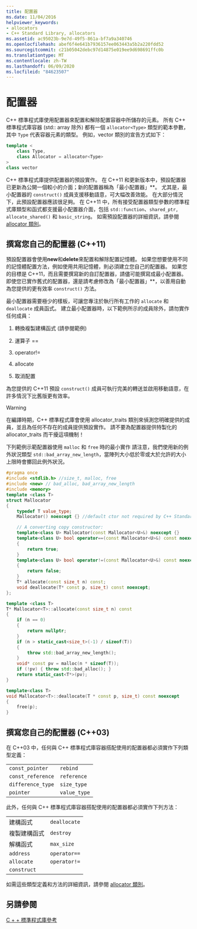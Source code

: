 ```yaml
---
title: 配置器
ms.date: 11/04/2016
helpviewer_keywords:
- allocators
- C++ Standard Library, allocators
ms.assetid: ac95023b-9e7d-49f5-861a-bf7a9a340746
ms.openlocfilehash: abef6f4e641b7936157ee063443a5b2a220fdd52
ms.sourcegitcommit: c21b05042debc97d14875e019ee9d698691ffc0b
ms.translationtype: MT
ms.contentlocale: zh-TW
ms.lasthandoff: 06/09/2020
ms.locfileid: "84623507"
---
```

# <a name="allocators"></a>配置器

C++ 標準程式庫使用配置器來配置和解除配置容器中所儲存的元素。 所有 C++ 標準程式庫容器 (std:: array 除外) 都有一個 `allocator<Type>` 類型的範本參數，其中 `Type` 代表容器元素的類型。 例如，vector 類別的宣告方式如下：

```cpp
template <
    class Type,
    class Allocator = allocator<Type>
>
class vector
```

C++ 標準程式庫提供配置器的預設實作。 在 C++11 和更新版本中，預設配置器已更新為公開一個較小的介面；新的配置器稱為「最小配置器」**。 尤其是，最小配置器的 `construct()` 成員支援移動語意，可大幅改善效能。 在大部分情況下，此預設配置器應該很足夠。 在 C++11 中，所有接受配置器類型參數的標準程式庫類型和函式都支援最小配置器介面，包括 `std::function`、`shared_ptr, allocate_shared()` 和 `basic_string`。  如需預設配置器的詳細資訊，請參閱 [allocator 類別](allocator-class.md)。

## <a name="writing-your-own-allocator-c11"></a>撰寫您自己的配置器 (C++11)

預設配置器會使用**new**和**delete**來配置和解除配置記憶體。 如果您想要使用不同的記憶體配置方法，例如使用共用記憶體，則必須建立您自己的配置器。 如果您的目標是 C++11，而且需要撰寫新的自訂配置器，請儘可能撰寫成最小配置器。 即使您已實作舊式的配置器，還是請考慮修改為「最小配置器」**，以善用自動為您提供的更有效率 `construct()` 方法。

最小配置器需要極少的樣板，可讓您專注於執行所有工作的 `allocate` 和 `deallocate` 成員函式。 建立最小配置器時，以下範例所示的成員除外，請勿實作任何成員：

1. 轉換複製建構函式 (請參閱範例)

1. 運算子 ==

1. operator!=

1. allocate

1. 取消配置

為您提供的 C++11 預設 `construct()` 成員可執行完美的轉送並啟用移動語意，在許多情況下比舊版更有效率。

> [!WARNING]
> 在編譯時期，C++ 標準程式庫會使用 allocator_traits 類別來偵測您明確提供的成員，並且為任何不存在的成員提供預設實作。 請不要為配置器提供特製化的 allocator_traits 而干擾這項機制！

下列範例示範配置器使用 `malloc` 和 `free` 時的最小實作 請注意，我們使用新的例外狀況類型 `std::bad_array_new_length`，當陣列大小低於零或大於允許的大小上限時會擲回此例外狀況。

```cpp
#pragma once
#include <stdlib.h> //size_t, malloc, free
#include <new> // bad_alloc, bad_array_new_length
#include <memory>
template <class T>
struct Mallocator
{
    typedef T value_type;
    Mallocator() noexcept {} //default ctor not required by C++ Standard Library

    // A converting copy constructor:
    template<class U> Mallocator(const Mallocator<U>&) noexcept {}
    template<class U> bool operator==(const Mallocator<U>&) const noexcept
    {
        return true;
    }
    template<class U> bool operator!=(const Mallocator<U>&) const noexcept
    {
        return false;
    }
    T* allocate(const size_t n) const;
    void deallocate(T* const p, size_t) const noexcept;
};

template <class T>
T* Mallocator<T>::allocate(const size_t n) const
{
    if (n == 0)
    {
        return nullptr;
    }
    if (n > static_cast<size_t>(-1) / sizeof(T))
    {
        throw std::bad_array_new_length();
    }
    void* const pv = malloc(n * sizeof(T));
    if (!pv) { throw std::bad_alloc(); }
    return static_cast<T*>(pv);
}

template<class T>
void Mallocator<T>::deallocate(T * const p, size_t) const noexcept
{
    free(p);
}
```

## <a name="writing-your-own-allocator-c03"></a>撰寫您自己的配置器 (C++03)

在 C++03 中，任何與 C++ 標準程式庫容器搭配使用的配置器都必須實作下列類型定義：

|||
|-|-|
|`const_pointer`|`rebind`|
|`const_reference`|`reference`|
|`difference_type`|`size_type`|
|`pointer`|`value_type`|

此外，任何與 C++ 標準程式庫容器搭配使用的配置器都必須實作下列方法：

|||
|-|-|
|建構函式|`deallocate`|
|複製建構函式|`destroy`|
|解構函式|`max_size`|
|`address`|`operator==`|
|`allocate`|`operator!=`|
|`construct`||

如需這些類型定義和方法的詳細資訊，請參閱 [allocator 類別](allocator-class.md)。

## <a name="see-also"></a>另請參閱

[C + + 標準程式庫參考](cpp-standard-library-reference.md)
